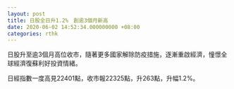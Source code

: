 ```yaml
---
layout: post
title: 日股全日升1.2%　創逾3個月新高
date: 2020-06-02 14:52:34.000000000 +08:00
categories: rthk
---
```


日股升至逾3個月高位收市，隨著更多國家解除防疫措施，逐漸重啟經濟，憧憬全球經濟復蘇利好投資情緒。

日經指數一度高見22401點，收市報22325點，升263點，升幅1.2%。
